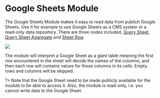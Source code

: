 # Google Sheets Module

The Google Sheets Module makes it easy to read data from publich Google Sheets. Use it for example to use Google Sheets as a CMS system or a read-only data repository. There are three nodes included, [Query Sheet](/library/modules/gsheets/node-docs/query-sheet), [Query Sheet Aggregate](/library/modules/gsheets/node-docs/query-sheet-aggregate) and [Sheet Row](/library/modules/gsheets/node-docs/sheet-row).

<div className="ndl-image-with-background l">

![](/library/modules/gsheets/suatch-1.png)

</div>

The module will interpret a Google Sheet as a giant table meaning the first row encountered in the sheet will decide the names of the columns, and then each row will contains values for those columns in its cells. Empty rows and columns will be skipped.

?> Note that the Google Sheet need to be made publicly available for the module to be able to access it. Also, the module is read-only, i.e. you cannot write data to the Google Sheet.
